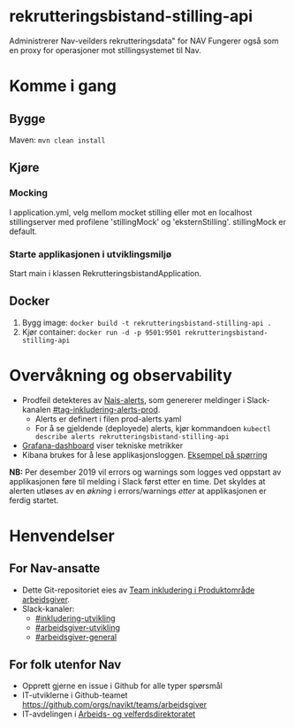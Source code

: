 # rekrutteringsbistand-stilling-api

Administrerer Nav-veilders rekrutteringsdata" for NAV
Fungerer også som en proxy for operasjoner mot stillingsystemet til Nav.

# Komme i gang
## Bygge
Maven: `mvn clean install`

## Kjøre
### Mocking
I application.yml, velg mellom mocket stilling eller mot en localhost stillingserver med profilene 'stillingMock' og 'eksternStilling'.
stillingMock er default.


### Starte applikasjonen i utviklingsmiljø
Start main i klassen RekrutteringsbistandApplication.

## Docker
1. Bygg image: `docker build -t rekrutteringsbistand-stilling-api .`
2. Kjør container: `docker run -d -p 9501:9501 rekrutteringsbistand-stilling-api`

# Overvåkning og observability
* Prodfeil detekteres av [Nais-alerts](https://doc.nais.io/observability/alerts), som genererer meldinger i Slack-kanalen [#tag-inkludering-alerts-prod](https://nav-it.slack.com/archives/CR00PGB1P).
  * Alerts er definert i filen prod-alerts.yaml
  * For å se gjeldende (deployede) alerts, kjør kommandoen `kubectl describe alerts rekrutteringsbistand-stilling-api`
* [Grafana-dashboard](https://grafana.adeo.no/d/odDKuXbWk/rekrutteringsbistand-stilling-api-prod-fss) viser tekniske metrikker
* Kibana brukes for å lese applikasjonsloggen. [Eksempel på spørring](https://logs.adeo.no/s/read-only/app/kibana#/discover?_g=(refreshInterval:(pause:!t,value:0),time:(from:now-4h,mode:quick,to:now))&_a=(columns:!(message,level,application,cluster,exception,namespace),index:'96e648c0-980a-11e9-830a-e17bbd64b4db',interval:auto,query:(language:lucene,query:'cluster:%20prod-fss%20AND%20application:%20rekrutteringsbistand-stilling-api%20AND%20(level:%20Warning%20OR%20level:%20Error)'),sort:!('@timestamp',desc)))

__NB:__ Per desember 2019 vil errors og warnings som logges ved oppstart av applikasjonen føre til melding i Slack først etter en time. Det skyldes at alerten utløses av en _økning_ i errors/warnings _etter_ at applikasjonen er ferdig startet.

# Henvendelser

## For Nav-ansatte
* Dette Git-repositoriet eies av [Team inkludering i Produktområde arbeidsgiver](https://navno.sharepoint.com/sites/intranett-prosjekter-og-utvikling/SitePages/Produktomr%C3%A5de-arbeidsgiver.aspx).
* Slack-kanaler:
  * [#inkludering-utvikling](https://nav-it.slack.com/archives/CQZU35J6A)
  * [#arbeidsgiver-utvikling](https://nav-it.slack.com/archives/CD4MES6BB)
  * [#arbeidsgiver-general](https://nav-it.slack.com/archives/CCM649PDH)

## For folk utenfor Nav
* Opprett gjerne en issue i Github for alle typer spørsmål
* IT-utviklerne i Github-teamet https://github.com/orgs/navikt/teams/arbeidsgiver
* IT-avdelingen i [Arbeids- og velferdsdirektoratet](https://www.nav.no/no/NAV+og+samfunn/Kontakt+NAV/Relatert+informasjon/arbeids-og-velferdsdirektoratet-kontorinformasjon)
